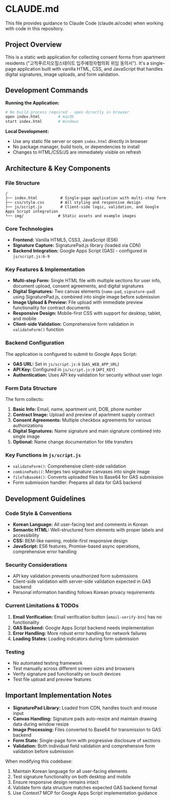 # CLAUDE.md

This file provides guidance to Claude Code (claude.ai/code) when working with code in this repository.

## Project Overview

This is a static web application for collecting consent forms from apartment residents ("고척푸르지오힐스테이트 입주예정자협의회 위임 동의서"). It's a single-page application built with vanilla HTML, CSS, and JavaScript that handles digital signatures, image uploads, and form validation.

## Development Commands

**Running the Application:**
```bash
# No build process required - open directly in browser
open index.html        # macOS
start index.html       # Windows
```

**Local Development:**
- Use any static file server or open `index.html` directly in browser
- No package manager, build tools, or dependencies to install
- Changes to HTML/CSS/JS are immediately visible on refresh

## Architecture & Key Components

### File Structure
```
/
├── index.html          # Single-page application with multi-step form
├── css/style.css       # All styling and responsive design
├── js/script.js        # Client-side logic, validation, and Google Apps Script integration
└── img/               # Static assets and example images
```

### Core Technologies
- **Frontend:** Vanilla HTML5, CSS3, JavaScript (ES6)
- **Signature Capture:** SignaturePad.js library (loaded via CDN)
- **Backend Integration:** Google Apps Script (GAS) - configured in `js/script.js:6-9`

### Key Features & Implementation
- **Multi-step Form:** Single HTML file with multiple sections for user info, document upload, consent agreements, and digital signatures
- **Digital Signatures:** Two canvas elements (`name-pad`, `signature-pad`) using SignaturePad.js, combined into single image before submission
- **Image Upload & Preview:** File upload with immediate preview functionality for contract documents
- **Responsive Design:** Mobile-first CSS with support for desktop, tablet, and mobile
- **Client-side Validation:** Comprehensive form validation in `validateForm()` function

### Backend Configuration
The application is configured to submit to Google Apps Script:
- **GAS URL:** Set in `js/script.js:6` (`GAS_WEB_APP_URL`)
- **API Key:** Configured in `js/script.js:9` (`API_KEY`)
- **Authentication:** Uses API key validation for security without user login

### Form Data Structure
The form collects:
1. **Basic Info:** Email, name, apartment unit, DOB, phone number
2. **Contract Image:** Upload and preview of apartment supply contract
3. **Consent Agreements:** Multiple checkbox agreements for various authorizations
4. **Digital Signatures:** Name signature and main signature combined into single image
5. **Optional:** Name change documentation for title transfers

### Key Functions in `js/script.js`
- `validateForm()`: Comprehensive client-side validation
- `combinePads()`: Merges two signature canvases into single image
- `fileToBase64()`: Converts uploaded files to Base64 for GAS submission
- Form submission handler: Prepares all data for GAS backend

## Development Guidelines

### Code Style & Conventions
- **Korean Language:** All user-facing text and comments in Korean
- **Semantic HTML:** Well-structured form elements with proper labels and accessibility
- **CSS:** BEM-like naming, mobile-first responsive design
- **JavaScript:** ES6 features, Promise-based async operations, comprehensive error handling

### Security Considerations
- API key validation prevents unauthorized form submissions
- Client-side validation with server-side validation expected in GAS backend
- Personal information handling follows Korean privacy requirements

### Current Limitations & TODOs
1. **Email Verification:** Email verification button (`email-verify-btn`) has no functionality
2. **GAS Backend:** Google Apps Script backend needs implementation
3. **Error Handling:** More robust error handling for network failures
4. **Loading States:** Loading indicators during form submission

### Testing
- No automated testing framework
- Test manually across different screen sizes and browsers
- Verify signature pad functionality on touch devices
- Test file upload and preview features

## Important Implementation Notes

- **SignaturePad Library:** Loaded from CDN, handles touch and mouse input
- **Canvas Handling:** Signature pads auto-resize and maintain drawing data during window resize
- **Image Processing:** Files converted to Base64 for transmission to GAS backend
- **Form State:** Single-page form with progressive disclosure of sections
- **Validation:** Both individual field validation and comprehensive form validation before submission

When modifying this codebase:
1. Maintain Korean language for all user-facing elements
2. Test signature functionality on both desktop and mobile
3. Ensure responsive design remains intact
4. Validate form data structure matches expected GAS backend format
5. Use Context7 MCP for Google Apps Script implementation guidance